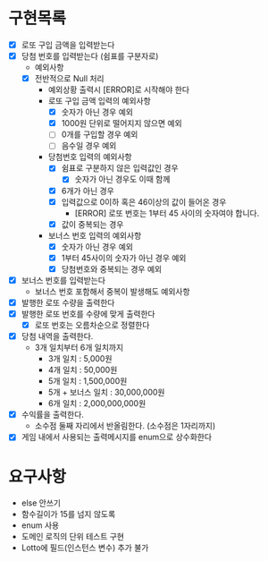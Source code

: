 # 구현목록

- [x] 로또 구입 금액을 입력받는다
- [x] 당첨 번호를 입력받는다 (쉼표를 구분자로)
  - 예외사항
  - [x] 전반적으로 Null 처리
    - 예외상황 출력시 [ERROR]로 시작해야 한다
    - 로또 구입 금액 입력의 예외사항
      - [x] 숫자가 아닌 경우 예외
      - [x] 1000원 단위로 떨어지지 않으면 예외
      - [ ] 0개를 구입할 경우 예외
      - [ ] 음수일 경우 예외
    - 당첨번호 입력의 예외사항
      - [x] 쉼표로 구분하지 않은 입력값인 경우
        - [x] 숫자가 아닌 경우도 이때 함께
      - [x] 6개가 아닌 경우
      - [x] 입력값으로 0이하 혹은 46이상의 값이 들어온 경우
        - [ERROR] 로또 번호는 1부터 45 사이의 숫자여야 합니다.
      - [x] 값이 중복되는 경우
    - 보너스 번호 입력의 예외사항
      - [x] 숫자가 아닌 경우 예외
      - [x] 1부터 45사이의 숫자가 아닌 경우 예외
      - [x] 당첨번호와 중복되는 경우 예외
- [x] 보너스 번호를 입력받는다
  - 보너스 번호 포함해서 중복이 발생해도 예외사항
- [x] 발행한 로또 수량을 출력한다
- [x] 발행한 로또 번호를 수량에 맞게 출력한다
  - [x] 로또 번호는 오름차순으로 정렬한다
- [x] 당첨 내역을 출력한다.
  - 3개 일치부터 6개 일치까지
    - 3개 일치 : 5,000원
    - 4개 일치 : 50,000원
    - 5개 일치 : 1,500,000원
    - 5개 + 보너스 일치 : 30,000,000원
    - 6개 일치 : 2,000,000,000원
- [x] 수익률을 출력한다.
  - 소수점 둘째 자리에서 반올림한다. (소수점은 1자리까지)
- [x] 게임 내에서 사용되는 출력메시지를 enum으로 상수화한다
# 요구사항
- else 안쓰기
- 함수길이가 15를 넘지 않도록
- enum 사용
- 도메인 로직의 단위 테스트 구현
- Lotto에 필드(인스턴스 변수) 추가 불가
